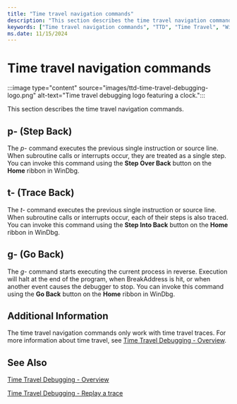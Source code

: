 ```yaml
---
title: "Time travel navigation commands"
description: "This section describes the time travel navigation commands."
keywords: ["Time travel navigation commands", "TTD", "Time Travel", "WinDbg", "Windows Debugging"]
ms.date: 11/15/2024
---
```


# Time travel navigation commands

:::image type="content" source="images/ttd-time-travel-debugging-logo.png" alt-text="Time travel debugging logo featuring a clock.":::

This section describes the time travel navigation commands.

## p- (Step Back)

The *p-* command executes the previous single instruction or source line. When subroutine calls or interrupts occur, they are treated as a single step. You can invoke this command using the **Step Over Back**  button on the **Home** ribbon in WinDbg.

## t- (Trace Back)

The *t-* command executes the previous single instruction or source line. When subroutine calls or interrupts occur, each of their steps is also traced. You can invoke this command using the **Step Into Back**  button on the **Home** ribbon in WinDbg.

## g- (Go Back)

The *g-* command starts executing the current process in reverse. Execution will halt at the end of the program, when BreakAddress is hit, or when another event causes the debugger to stop. You can invoke this command using the **Go Back**  button on the **Home** ribbon in WinDbg.

## Additional Information

The time travel navigation commands only work with time travel traces. For more information about time travel, see [Time Travel Debugging - Overview](time-travel-debugging-overview.md).

## See Also

[Time Travel Debugging - Overview](time-travel-debugging-overview.md)

[Time Travel Debugging - Replay a trace](time-travel-debugging-replay.md)


